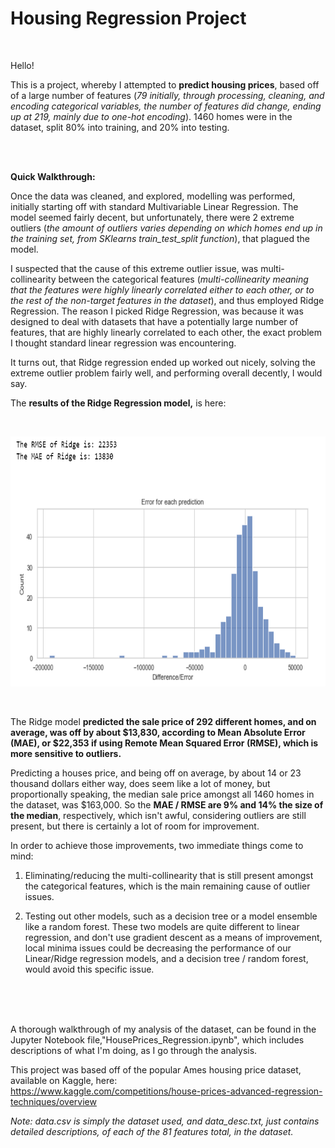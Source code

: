 # Housing Regression Project

<br>

Hello! 

This is a project, whereby I attempted to **predict housing prices**, based off of a large number of features (*79 initially, through processing, cleaning, and encoding categorical variables, the number of features did change, ending up at 219, mainly due to one-hot encoding*). 1460 homes were in the dataset, split 80% into training, and 20% into testing.

<br>
<br>

**Quick Walkthrough:**

Once the data was cleaned, and explored, modelling was performed, initially starting off with standard Multivariable Linear Regression. The model seemed fairly decent, but unfortunately, there were 2 extreme outliers (*the amount of outliers varies depending on which homes end up in the training set, from SKlearns train_test_split function*), that plagued the model. 

I suspected that the cause of this extreme outlier issue, was multi-collinearity between the categorical features (*multi-collinearity meaning that the features were highly linearly correlated either to each other, or to the rest of the non-target features in the dataset*), and thus employed Ridge Regression. The reason I picked Ridge Regression,  was because it was designed to deal with datasets that have a potentially large number of features, that are highly linearly correlated to each other, the exact problem I thought standard linear regression was encountering.

It turns out, that Ridge regression ended up worked out nicely, solving the extreme outlier problem fairly well, and performing overall decently, I would say. 

The **results of the Ridge Regression model,** is here:

<br>

[<img alt="Ridge Regression Performance" width="700" height=400 src="./images/RidgeResults.PNG" />]()

<br>

The Ridge model **predicted the sale price of 292 different homes, and on average, was off by about $13,830, according to Mean Absolute Error (MAE), or $22,353 if using Remote Mean Squared Error (RMSE), which is more sensitive to outliers.**

Predicting a houses price, and being off on average, by about 14 or 23 thousand dollars either way, does seem like a lot of money, but proportionally speaking, the median sale price amongst all 1460 homes in the dataset, was $163,000. So the **MAE / RMSE are 9% and 14% the size of the median**, respectively, which isn't awful, considering outliers are still present, but there is certainly a lot of room for improvement. 

In order to achieve those improvements, two immediate things come to mind:

1. Eliminating/reducing the multi-collinearity that is still present amongst the categorical features, which is the main remaining cause of outlier issues.

2. Testing out other models, such as a decision tree or a model ensemble like a random forest. These two models are quite different to linear regression, and don't use gradient descent as a means of improvement, local minima issues could be decreasing the performance of our Linear/Ridge regression models, and a decision tree / random forest, would avoid this specific issue.

<br>
<br>
<br>

A thorough walkthrough of my analysis of the dataset, can be found in the Jupyter Notebook file,"HousePrices_Regression.ipynb", which includes descriptions of what I'm doing, as I go through the analysis.

This project was based off of the popular Ames housing price dataset, available on Kaggle, here:  
https://www.kaggle.com/competitions/house-prices-advanced-regression-techniques/overview

*Note: data.csv is simply the dataset used, and data_desc.txt, just contains detailed descriptions, of each of the 81 features total, in the dataset.*




